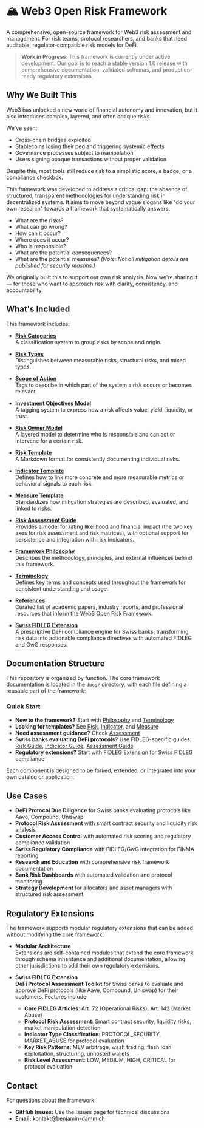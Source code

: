 #  🏔️ Web3 Open Risk Framework

A comprehensive, open-source framework for Web3 risk assessment and management. 
For risk teams, protocol researchers, and banks that need auditable, regulator‑compatible risk models for DeFi.

> **Work in Progress**: This framework is currently under active development. Our goal is to reach a stable version 1.0 release with comprehensive documentation, validated schemas, and production-ready regulatory extensions.

##  Why We Built This

Web3 has unlocked a new world of financial autonomy and innovation, but it also introduces complex, layered, and often opaque risks.

We've seen:
- Cross-chain bridges exploited
- Stablecoins losing their peg and triggering systemic effects
- Governance processes subject to manipulation
- Users signing opaque transactions without proper validation

Despite this, most tools still reduce risk to a simplistic score, a badge, or a compliance checkbox.

This framework was developed to address a critical gap: the absence of structured, transparent methodologies for understanding risk in decentralized systems. It aims to move beyond vague slogans like "do your own research" towards a framework that systematically answers:

- What are the risks?
- What can go wrong?
- How can it occur?
- Where does it occur?
- Who is responsible?
- What are the potential consequences?
- What are the potential measures? *(Note: Not all mitigation details are published for security reasons.)*

We originally built this to support our own risk analysis. Now we're sharing it — for those who want to approach risk with clarity, consistency, and accountability.

##  What's Included

This framework includes:

-  **[Risk Categories](./docs/categories.md)**  
  A classification system to group risks by scope and origin.

-  **[Risk Types](./docs/types.md)**  
  Distinguishes between measurable risks, structural risks, and mixed types.

-  **[Scope of Action](./docs/scopes.md)**  
  Tags to describe in which part of the system a risk occurs or becomes relevant.

-  **[Investment Objectives Model](./docs/objectives.md)**  
  A tagging system to express how a risk affects value, yield, liquidity, or trust.

-  **[Risk Owner Model](./docs/owners.md)**  
  A layered model to determine who is responsible and can act or intervene for a certain risk.

-  **[Risk Template](./docs/risk.md)**  
  A Markdown format for consistently documenting individual risks.

-  **[Indicator Template](./docs/indicator.md)**  
  Defines how to link more concrete and more measurable metrics or behavioral signals to each risk.

-  **[Measure Template](./docs/measure.md)**  
  Standardizes how mitigation strategies are described, evaluated, and linked to risks.

-  **[Risk Assessment Guide](./docs/assessment.md)**  
  Provides a model for rating likelihood and financial impact (the two key axes for risk assessment and risk matrices), with optional support for persistence and integration with risk indicators.

-  **[Framework Philosophy](./docs/philosophy.md)**  
  Describes the methodology, principles, and external influences behind this framework.

-  **[Terminology](./docs/terminology.md)**  
  Defines key terms and concepts used throughout the framework for consistent understanding and usage.

-  **[References](./docs/references.md)**  
  Curated list of academic papers, industry reports, and professional resources that inform the Web3 Open Risk Framework.

-  **[Swiss FIDLEG Extension](./extensions/fidleg/)**  
  A prescriptive DeFi compliance engine for Swiss banks, transforming risk data into actionable compliance directives with automated FIDLEG and GwG responses.

##  Documentation Structure

This repository is organized by function. The core framework documentation is located in the [`docs/`](./docs/) directory, with each file defining a reusable part of the framework:

###  Quick Start
- **New to the framework?** Start with [Philosophy](./docs/philosophy.md) and [Terminology](./docs/terminology.md)
- **Looking for templates?** See [Risk](./docs/risk.md), [Indicator](./docs/indicator.md), and [Measure](./docs/measure.md)
- **Need assessment guidance?** Check [Assessment](./docs/assessment.md)
- **Swiss banks evaluating DeFi protocols?** Use FIDLEG-specific guides: [Risk Guide](./extensions/fidleg/docs/risk.fidleg.md), [Indicator Guide](./extensions/fidleg/docs/indicator.fidleg.md), [Assessment Guide](./extensions/fidleg/docs/assessment.fidleg.md)
- **Regulatory extensions?** Start with [FIDLEG Extension](./extensions/fidleg/) for Swiss FIDLEG compliance

Each component is designed to be forked, extended, or integrated into your own catalog or application.

##  Use Cases

- **DeFi Protocol Due Diligence** for Swiss banks evaluating protocols like Aave, Compound, Uniswap
- **Protocol Risk Assessment** with smart contract security and liquidity risk analysis
- **Customer Access Control** with automated risk scoring and regulatory compliance validation
- **Swiss Regulatory Compliance** with FIDLEG/GwG integration for FINMA reporting
- **Research and Education** with comprehensive risk framework documentation
- **Bank Risk Dashboards** with automated validation and protocol monitoring
- **Strategy Development** for allocators and asset managers with structured risk assessment

##  Regulatory Extensions

The framework supports modular regulatory extensions that can be added without modifying the core framework:

- **Modular Architecture**  
  Extensions are self-contained modules that extend the core framework through schema inheritance and additional documentation, allowing other jurisdictions to add their own regulatory extensions.

- **Swiss FIDLEG Extension**  
  **DeFi Protocol Assessment Toolkit** for Swiss banks to evaluate and approve DeFi protocols (like Aave, Compound, Uniswap) for their customers. Features include:
  - **Core FIDLEG Articles**: Art. 72 (Operational Risks), Art. 142 (Market Abuse)
  - **Protocol Risk Assessment**: Smart contract security, liquidity risks, market manipulation detection
  - **Indicator Type Classification**: PROTOCOL_SECURITY, MARKET_ABUSE for protocol evaluation
  - **Key Risk Patterns**: MEV arbitrage, wash trading, flash loan exploitation, structuring, unhosted wallets
  - **Risk Level Assessment**: LOW, MEDIUM, HIGH, CRITICAL for protocol evaluation

## Contact

For questions about the framework:

- **GitHub Issues:** Use the Issues page for technical discussions
- **Email:** kontakt@benjamin-damm.ch
